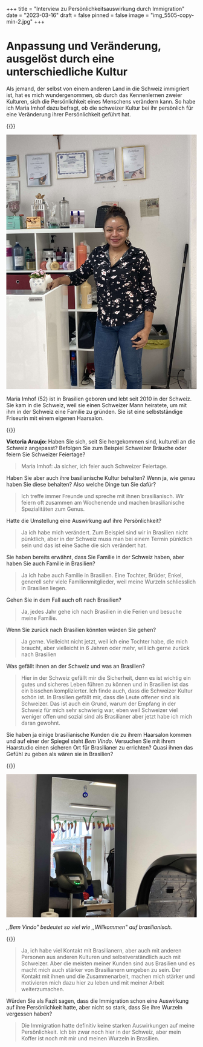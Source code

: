 +++
title = "Interview zu Persönlichkeitsauswirkung durch Immigration"
date = "2023-03-16"
draft = false
pinned = false
image = "img_5505-copy-min-2.jpg"
+++
# Anpassung und Veränderung, ausgelöst durch eine unterschiedliche Kultur

Als jemand, der selbst von einem anderen Land in die Schweiz immigriert ist, hat es mich wundergenommen, ob durch das Kennenlernen zweier Kulturen, sich die Persönlichkeit eines Menschens verändern kann. So habe ich Maria Imhof dazu befragt, ob die schweizer Kultur bei ihr persönlich für eine Veränderung ihrer Persönlichkeit geführt hat.

{{<box>}}

![](img_5507-copy-min.jpg)

Maria Imhof (52) ist in Brasilien geboren und lebt seit 2010 in der Schweiz. Sie kam in die Schweiz, weil sie einen Schweizer Mann heiratete, um mit ihm in der Schweiz eine Familie zu gründen. Sie ist eine selbstständige Friseurin mit einem eigenen Haarsalon.

{{</box>}}

**Victoria Araujo:** Haben Sie sich, seit Sie hergekommen sind, kulturell an die Schweiz angepasst? Befolgen Sie zum Beispiel Schweizer Bräuche oder feiern Sie Schweizer Feiertage?

> Maria Imhof: Ja sicher, ich feier auch Schweizer Feiertage.

Haben Sie aber auch ihre basilianische Kultur behalten? Wenn ja, wie genau haben Sie diese behalten? Also welche Dinge tun Sie dafür?

> Ich treffe immer Freunde und spreche mit ihnen brasilianisch. Wir feiern oft zusammen am Wochenende und machen brasilianische Spezialitäten zum Genus.

Hatte die Umstellung eine Auswirkung auf ihre Persönlichkeit?

> Ja ich habe mich verändert. Zum Beispiel sind wir in Brasilien nicht pünktlich, aber in der Schweiz muss man bei einem Termin pünktlich sein und das ist eine Sache die sich verändert hat.

Sie haben bereits erwähnt, dass Sie Familie in der Schweiz haben, aber haben Sie auch Familie in Brasilien?

> Ja ich habe auch Familie in Brasilien. Eine Tochter, Brüder, Enkel, generell sehr viele Familienmitglieder, weil meine Wurzeln schliesslich in Brasilien liegen.

Gehen Sie in dem Fall auch oft nach Brasilien?

> Ja, jedes Jahr gehe ich nach Brasilien in die Ferien und besuche meine Familie.

Wenn Sie zurück nach Brasilien könnten würden Sie gehen?

> Ja gerne. Vielleicht nicht jetzt, weil ich eine Tochter habe, die mich braucht, aber vielleicht in 6 Jahren oder mehr, will ich gerne zurück nach Brasilien

Was gefällt ihnen an der Schweiz und was an Brasilien?

> Hier in der Schweiz gefällt mir die Sicherheit, denn es ist wichtig ein gutes und sicheres Leben führen zu können und in Brasilien ist das ein bisschen komplizierter. Ich finde auch, dass die Schweizer Kultur schön ist. In Brasilien gefällt mir, dass die Leute offener sind als Schweizer. Das ist auch ein Grund, warum der Empfang in der Schweiz für mich sehr schwierig war, eben weil Schweizer viel weniger offen und sozial sind als Brasilianer aber jetzt habe ich mich daran gewohnt.

Sie haben ja einige brasilianische Kunden die zu ihrem Haarsalon kommen und auf einer der Spiegel steht *Bem Vindo*. Versuchen Sie mit ihrem Haarstudio einen sicheren Ort für Brasilianer zu errichten? Quasi ihnen das Gefühl zu geben als wären sie in Brasilien?

{{<box>}}

![](img_5504-copy.jpg)

*,,Bem Vindo" bedeutet so viel wie ,,Willkommen" auf brasilianisch.*

{{</box>}}

> Ja, ich habe viel Kontakt mit Brasilianern, aber auch mit anderen Personen aus anderen Kulturen und selbstverständlich auch mit Schweizer. Aber die meisten meiner Kunden sind aus Brasilien und es macht mich auch stärker von Brasilianern umgeben zu sein. Der Kontakt mit ihnen und die Zusammenarbeit, machen mich stärker und motivieren mich dazu hier zu leben und mit meiner Arbeit weiterzumachen.

Würden Sie als Fazit sagen, dass die Immigration schon eine Auswirkung auf ihre Persönlichkeit hatte, aber nicht so stark, dass Sie ihre Wurzeln vergessen haben?

> Die Immigration hatte definitiv keine starken Auswirkungen auf meine Persönlichkeit. Ich bin zwar noch hier in der Schweiz, aber mein Koffer ist noch mit mir und meinen Wurzeln in Brasilien.